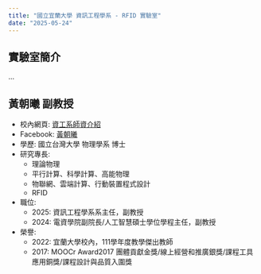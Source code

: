 ```yaml
---
title: "國立宜蘭大學 資訊工程學系 - RFID 實驗室"
date: "2025-05-24"
---
```


## 實驗室簡介
...

## 黃朝曦 副教授
- 校內網頁: [資工系師資介紹](https://csie.niu.edu.tw/index.php?Plugin=o_niu&Action=o_niutchdetail&niuid=chhuang)
- Facebook: [黃朝曦](https://www.facebook.com/cutechaohsi)
- 學歷: 國立台灣大學 物理學系 博士
- 研究專長:
    - 理論物理
    - 平行計算、科學計算、高能物理
    - 物聯網、雲端計算、行動裝置程式設計
    - RFID
- 職位:
    - 2025: 資訊工程學系系主任，副教授
    - 2024: 電資學院副院長/人工智慧碩士學位學程主任，副教授
- 榮譽:
    - 2022: 宜蘭大學校內，111學年度教學傑出教師
    - 2017: MOOCr Award2017 團體貢獻金獎/線上經營和推廣銀獎/課程工具應用銅獎/課程設計與品質入圍獎